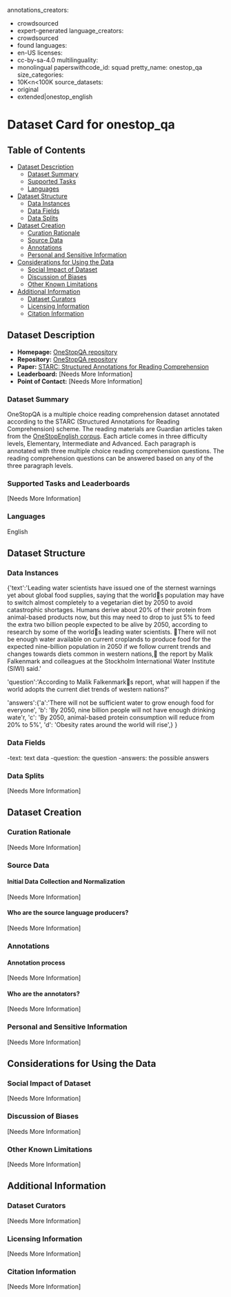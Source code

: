 annotations_creators:
- crowdsourced
- expert-generated
language_creators:
- crowdsourced
- found
languages:
- en-US
licenses:
- cc-by-sa-4.0
multilinguality:
- monolingual
paperswithcode_id: squad
pretty_name: onestop_qa
size_categories:
- 10K<n<100K
source_datasets:
- original
- extended|onestop_english

# Dataset Card for onestop_qa

## Table of Contents
- [Dataset Description](#dataset-description)
  - [Dataset Summary](#dataset-summary)
  - [Supported Tasks](#supported-tasks-and-leaderboards)
  - [Languages](#languages)
- [Dataset Structure](#dataset-structure)
  - [Data Instances](#data-instances)
  - [Data Fields](#data-instances)
  - [Data Splits](#data-instances)
- [Dataset Creation](#dataset-creation)
  - [Curation Rationale](#curation-rationale)
  - [Source Data](#source-data)
  - [Annotations](#annotations)
  - [Personal and Sensitive Information](#personal-and-sensitive-information)
- [Considerations for Using the Data](#considerations-for-using-the-data)
  - [Social Impact of Dataset](#social-impact-of-dataset)
  - [Discussion of Biases](#discussion-of-biases)
  - [Other Known Limitations](#other-known-limitations)
- [Additional Information](#additional-information)
  - [Dataset Curators](#dataset-curators)
  - [Licensing Information](#licensing-information)
  - [Citation Information](#citation-information)

## Dataset Description

- **Homepage:** [OneStopQA repository](https://github.com/berzak/onestop-qa)
- **Repository:** [OneStopQA repository](https://github.com/berzak/onestop-qa)
- **Paper:** [STARC: Structured Annotations for Reading Comprehension](https://arxiv.org/abs/2004.14797)
- **Leaderboard:** [Needs More Information]
- **Point of Contact:** [Needs More Information]

### Dataset Summary

OneStopQA is a multiple choice reading comprehension dataset annotated according to the STARC (Structured Annotations for Reading Comprehension) scheme. The reading materials are Guardian articles taken from the [OneStopEnglish corpus](https://github.com/nishkalavallabhi/OneStopEnglishCorpus). Each article comes in three difficulty levels, Elementary, Intermediate and Advanced. Each paragraph is annotated with three multiple choice reading comprehension questions. The reading comprehension questions can be answered based on any of the three paragraph levels.

### Supported Tasks and Leaderboards

[Needs More Information]

### Languages

English

## Dataset Structure

### Data Instances

{'text':'Leading water scientists have issued one of the sternest warnings yet about global food supplies, saying that the worlds population may have to switch almost completely to a vegetarian diet by 2050 to avoid catastrophic shortages. <D>Humans derive about 20% of their protein from animal-based products now, but this may need to drop to just 5% to feed the extra two billion people expected to be alive by 2050,</D> according to research by some of the worlds leading water scientists. <A>There will not be enough water available on current croplands to produce food for the expected nine-billion population in 2050 if we follow current trends and changes towards diets common in western nations, the report by Malik Falkenmark and colleagues at the Stockholm International Water Institute (SIWI) said.</A>'

'question':'According to Malik Falkenmarks report, what will happen if the world adopts the current diet trends of western nations?'

'answers':{'a':'There will not be sufficient water to grow enough food for everyone',
'b': 'By 2050, nine billion people will not have enough drinking wate'r,
'c': 'By 2050, animal-based protein consumption will reduce from 20% to 5%',
'd': 'Obesity rates around the world will rise',}
}

### Data Fields

-text: text data
-question: the question
-answers: the possible answers



### Data Splits

[Needs More Information]

## Dataset Creation

### Curation Rationale

[Needs More Information]

### Source Data

#### Initial Data Collection and Normalization

[Needs More Information]

#### Who are the source language producers?

[Needs More Information]

### Annotations

#### Annotation process

[Needs More Information]

#### Who are the annotators?

[Needs More Information]

### Personal and Sensitive Information

[Needs More Information]

## Considerations for Using the Data

### Social Impact of Dataset

[Needs More Information]

### Discussion of Biases

[Needs More Information]

### Other Known Limitations

[Needs More Information]

## Additional Information

### Dataset Curators

[Needs More Information]

### Licensing Information

[Needs More Information]

### Citation Information

[Needs More Information]